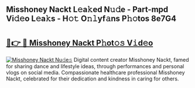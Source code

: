 ## Misshoney Nackt L𝚎a𝚔ed N𝚞𝚍e - Part-mpd Vi𝚍𝚎o L𝚎a𝚔s - H𝚘𝚝 O𝚗𝚕yf𝚊ns P𝚑𝚘tos 8e7G4

# <h2><a href="http://kfeeute.oniu.top/?m=Misshoney+Nackt">🔗👉 🔴 Misshoney Nackt P𝚑ot𝚘𝚜 V𝚒d𝚎o</a></h2>

[![Misshoney Nackt Nu𝚍e𝚜](https://i.imgur.com/0qMVB7G.gif)](http://kfeeute.oniu.top/?m=Misshoney+Nackt)
Digital content creator Misshoney Nackt, famed for sharing dance and lifestyle ideas, through performances and personal vlogs on social media. Compassionate healthcare professional Misshoney Nackt, celebrated for their dedication and kindness in caring for others.  
